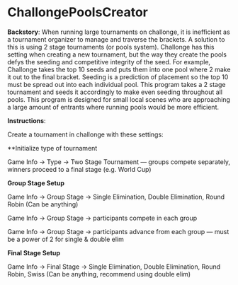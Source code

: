 # ChallongePoolsCreator

**Backstory**:
When running large tournaments on challonge, it is inefficient as a tournament organizer to manage and traverse the brackets. A solution to this is using 2 stage tournaments (or pools system). Challonge has this setting when creating a new tournament, but the way they create the pools defys the seeding and competitive integrity of the seed. For example, Challonge takes the top 10 seeds and puts them into one pool where 2 make it out to the final bracket. Seeding is a prediction of placement so the top 10 must be spread out into each individual pool. This program takes a 2 stage tournament and seeds it accordingly to make even seeding throughout all pools. This program is designed for small local scenes who are approaching a large amount of entrants where running pools would be more efficient.


**Instructions**:

Create a tournament in challonge with these settings:

**Initialize type of tournament

Game Info -> Type ->  Two Stage Tournament — groups compete separately, winners proceed to a final stage (e.g. World Cup)

**Group Stage Setup**

Game Info -> Group Stage -> Single Elimination, Double Elimination, Round Robin (Can be anything)

Game Info -> Group Stage -> participants compete in each group

Game Info -> Group Stage -> participants advance from each group — must be a power of 2 for single & double elim

**Final Stage Setup**

Game Info -> Final Stage -> Single Elimination, Double Elimination, Round Robin, Swiss (Can be anything, recommend using double elim)




